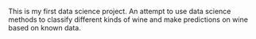This is my first data science project. An attempt to use data science methods to classify different kinds of wine and make predictions on wine based on known data.
